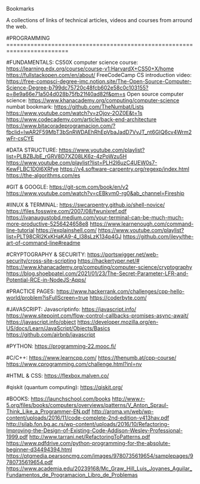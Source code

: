 Bookmarks

A collections of links of technical articles, videos and courses from arround the web.

#PROGRAMMING ========================================================================

#FUNDAMENTALS:
	CS50X computer science course:  https://learning.edx.org/course/course-v1:HarvardX+CS50+X/home
	https://fullstackopen.com/en/about/
	FreeCodeCamp CS introduction video:  https://free-compsci-degree-imc.notion.site/The-Open-Source-Computer-Science-Degree-b799dc75720c48fcb602e58c0c103155?p=8e9a66e71a504d028b75fb21f40ad82f&pm=s
	Open source computer science:  https://www.khanacademy.org/computing/computer-science
	numbat bookmark:  https://github.com/TheNumbat/Lists
	https://www.youtube.com/watch?v=zOjov-2OZ0E&t=1s
	https://www.codecademy.com/article/back-end-architecture
	https://www.bitacoradeprogramacion.com/?fbclid=IwAR2F59MbT3bSnRWDAEhRhEpVbaJadD7VvJT_nt6GIQ6cv4Wrm2wFr-csCYE

#DATA STRUCTURE:
	https://www.youtube.com/playlist?list=PLBZBJbE_rGRV8D7XZ08LK6z-4zPoWzu5H
	https://www.youtube.com/playlist?list=PLH2l6uzC4UEW0s7-KewFLBC1D0l6XRfye
	https://v4.software-carpentry.org/regexp/index.html
	https://the-algorithms.com/es

#GIT & GOOGLE:
	https://git-scm.com/book/en/v2
	https://www.youtube.com/watch?v=cEBkvm0-rg0&ab_channel=Fireship

#lINUX & TERMINAL:
	https://swcarpentry.github.io/shell-novice/
	https://files.fosswire.com/2007/08/fwunixref.pdf
	https://ivanaugustobd.medium.com/your-terminal-can-be-much-much-more-productive-5256424658e8
	https://www.learnenough.com/command-line-tutorial
	https://explainshell.com/
	https://www.youtube.com/playlist?list=PLT98CRl2KxKHaKA9-4_I38sLzK134p4GJ
	https://github.com/jlevy/the-art-of-command-line#readme

#CRYPTOGRAPHY & SECURITY:
	https://portswigger.net/web-security/cross-site-scripting
	https://hackertyper.net/#
	https://www.khanacademy.org/computing/computer-science/cryptography	
	https://blog.shoebpatel.com/2021/01/23/The-Secret-Parameter-LFR-and-Potential-RCE-in-NodeJS-Apps/

#PRACTICE PAGES:
	https://www.hackerrank.com/challenges/cpp-hello-world/problem?isFullScreen=true
	https://coderbyte.com/
	

#JAVASCRIPT:
	Javascriptinfo:  https://javascript.info/
	https://www.sitepoint.com/flow-control-callbacks-promises-async-await/
	https://javascript.info/object
	https://developer.mozilla.org/en-US/docs/Learn/JavaScript/Objects/Basics
	https://github.com/airbnb/javascript

#PYTHON:
	https://programming-22.mooc.fi/

#C/C++:
	https://www.learncpp.com/
	https://thenumb.at/cpp-course/
	https://www.cprogramming.com/challenge.html?inl=nv

#HTML & CSS:
	https://flexbox.malven.co/

#qiskit (quantum computing): 
	https://qiskit.org/

#BOOKS:
	https://launchschool.com/books
	http://www.r-5.org/files/books/computers/overviews/patterns/V_Anton_Spraul-Think_Like_a_Programmer-EN.pdf
	http://aroma.vn/web/wp-content/uploads/2016/11/code-complete-2nd-edition-v413hav.pdf	
	http://silab.fon.bg.ac.rs/wp-content/uploads/2016/10/Refactoring-Improving-the-Design-of-Existing-Code-Addison-Wesley-Professional-1999.pdf
	http://www.tarrani.net/RefactoringToPatterns.pdf
	https://www.pdfdrive.com/python-programming-for-the-absolute-beginner-d34494394.html
	https://ptgmedia.pearsoncmg.com/images/9780735619654/samplepages/9780735619654.pdf 
	https://www.academia.edu/20239168/Mc_Graw_Hill_Luis_Joyanes_Aguilar_Fundamentos_de_Programacion_Libro_de_Problemas

